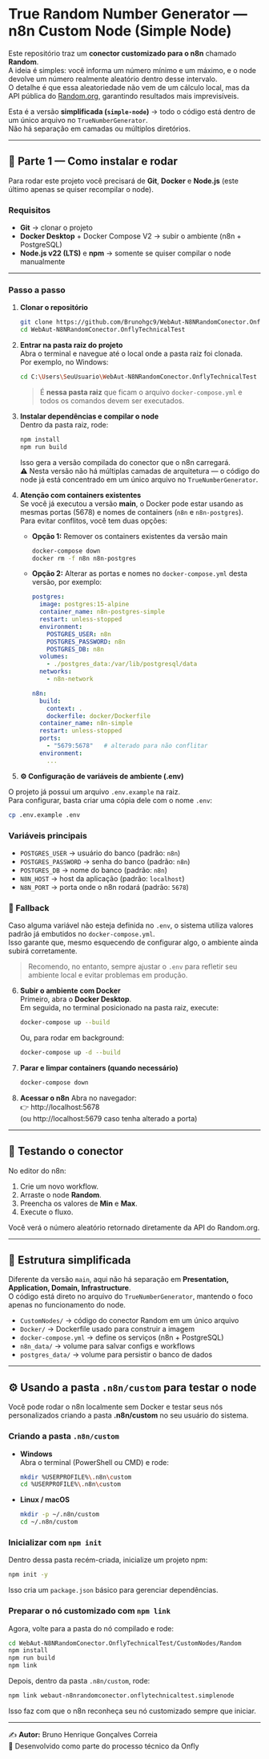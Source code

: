 # True Random Number Generator — n8n Custom Node (Simple Node)

Este repositório traz um **conector customizado para o n8n** chamado **Random**.  
A ideia é simples: você informa um número mínimo e um máximo, e o node devolve um número realmente aleatório dentro desse intervalo.  
O detalhe é que essa aleatoriedade não vem de um cálculo local, mas da API pública do [Random.org](https://www.random.org), garantindo resultados mais imprevisíveis.  

Esta é a versão **simplificada (`simple-node`)** → todo o código está dentro de um único arquivo no `TrueNumberGenerator`.  
Não há separação em camadas ou múltiplos diretórios.  

---

## 🚀 Parte 1 — Como instalar e rodar

Para rodar este projeto você precisará de **Git**, **Docker** e **Node.js** (este último apenas se quiser recompilar o node).  

### Requisitos
- **Git** → clonar o projeto  
- **Docker Desktop** + Docker Compose V2 → subir o ambiente (n8n + PostgreSQL)  
- **Node.js v22 (LTS)** e **npm** → somente se quiser compilar o node manualmente  

---

### Passo a passo

1. **Clonar o repositório**
   ```bash
   git clone https://github.com/Brunohgc9/WebAut-N8NRandomConector.OnflyTechnicalTest.git
   cd WebAut-N8NRandomConector.OnflyTechnicalTest
   ```

2. **Entrar na pasta raiz do projeto**  
   Abra o terminal e navegue até o local onde a pasta raiz foi clonada.  
   Por exemplo, no Windows:
   ```bash
   cd C:\Users\SeuUsuario\WebAut-N8NRandomConector.OnflyTechnicalTest
   ```

   > É **nessa pasta raiz** que ficam o arquivo `docker-compose.yml` e todos os comandos devem ser executados.

3. **Instalar dependências e compilar o node**  
   Dentro da pasta raiz, rode:
   ```bash
   npm install
   npm run build
   ```
   Isso gera a versão compilada do conector que o n8n carregará.  
   ⚠️ Nesta versão não há múltiplas camadas de arquitetura — o código do node já está concentrado em um único arquivo no `TrueNumberGenerator`.

4. **Atenção com containers existentes**  
   Se você já executou a versão **main**, o Docker pode estar usando as mesmas portas (5678) e nomes de containers (`n8n` e `n8n-postgres`).  
   Para evitar conflitos, você tem duas opções:

   - **Opção 1:** Remover os containers existentes da versão main  
     ```bash
     docker-compose down
     docker rm -f n8n n8n-postgres
     ```

   - **Opção 2:** Alterar as portas e nomes no `docker-compose.yml` desta versão, por exemplo:  
     ```yaml
     postgres:
       image: postgres:15-alpine
       container_name: n8n-postgres-simple
       restart: unless-stopped
       environment:
         POSTGRES_USER: n8n
         POSTGRES_PASSWORD: n8n
         POSTGRES_DB: n8n
       volumes:
         - ./postgres_data:/var/lib/postgresql/data
       networks:
         - n8n-network

     n8n:
       build:
         context: .
         dockerfile: docker/Dockerfile
       container_name: n8n-simple
       restart: unless-stopped
       ports:
         - "5679:5678"   # alterado para não conflitar
       environment:
         ...
     ```

5. **⚙️ Configuração de variáveis de ambiente (.env)**

O projeto já possui um arquivo `.env.example` na raiz.  
Para configurar, basta criar uma cópia dele com o nome `.env`:

```bash
cp .env.example .env
```

### Variáveis principais

- `POSTGRES_USER` → usuário do banco (padrão: `n8n`)
- `POSTGRES_PASSWORD` → senha do banco (padrão: `n8n`)
- `POSTGRES_DB` → nome do banco (padrão: `n8n`)
- `N8N_HOST` → host da aplicação (padrão: `localhost`)
- `N8N_PORT` → porta onde o n8n rodará (padrão: `5678`)

### 🔄 Fallback
Caso alguma variável não esteja definida no `.env`, o sistema utiliza valores padrão já embutidos no `docker-compose.yml`.  
Isso garante que, mesmo esquecendo de configurar algo, o ambiente ainda subirá corretamente.

> Recomendo, no entanto, sempre ajustar o `.env` para refletir seu ambiente local e evitar problemas em produção.

6. **Subir o ambiente com Docker**  
   Primeiro, abra o **Docker Desktop**.  
   Em seguida, no terminal posicionado na pasta raiz, execute:
   ```bash
   docker-compose up --build
   ```
   Ou, para rodar em background:
   ```bash
   docker-compose up -d --build
   ```

7. **Parar e limpar containers (quando necessário)**
   ```bash
   docker-compose down
   ```

8. **Acessar o n8n**
   Abra no navegador:  
   👉 http://localhost:5678  
   (ou http://localhost:5679 caso tenha alterado a porta)

---

## 🔎 Testando o conector

No editor do n8n:
1. Crie um novo workflow.  
2. Arraste o node **Random**.  
3. Preencha os valores de **Min** e **Max**.  
4. Execute o fluxo.  

Você verá o número aleatório retornado diretamente da API do Random.org.

---

## 🧩 Estrutura simplificada

Diferente da versão `main`, aqui não há separação em **Presentation, Application, Domain, Infrastructure**.  
O código está direto no arquivo do `TrueNumberGenerator`, mantendo o foco apenas no funcionamento do node.  

- `CustomNodes/` → código do conector Random em um único arquivo  
- `Docker/` → Dockerfile usado para construir a imagem  
- `docker-compose.yml` → define os serviços (n8n + PostgreSQL)  
- `n8n_data/` → volume para salvar configs e workflows  
- `postgres_data/` → volume para persistir o banco de dados  

---

## ⚙️ Usando a pasta `.n8n/custom` para testar o node

Você pode rodar o n8n localmente sem Docker e testar seus nós personalizados criando a pasta **.n8n/custom** no seu usuário do sistema.  

### Criando a pasta `.n8n/custom`

- **Windows**  
  Abra o terminal (PowerShell ou CMD) e rode:

  ```bash
  mkdir %USERPROFILE%\.n8n\custom
  cd %USERPROFILE%\.n8n\custom
  ```

- **Linux / macOS**  
  ```bash
  mkdir -p ~/.n8n/custom
  cd ~/.n8n/custom
  ```

### Inicializar com `npm init`

Dentro dessa pasta recém-criada, inicialize um projeto npm:

```bash
npm init -y
```

Isso cria um `package.json` básico para gerenciar dependências.

### Preparar o nó customizado com `npm link`

Agora, volte para a pasta do nó compilado e rode:

```bash
cd WebAut-N8NRandomConector.OnflyTechnicalTest/CustomNodes/Random
npm install
npm run build
npm link
```

Depois, dentro da pasta `.n8n/custom`, rode:

```bash
npm link webaut-n8nrandomconector.onflytechnicaltest.simplenode
```

Isso faz com que o n8n reconheça seu nó customizado sempre que iniciar.

---

✍️ **Autor:** Bruno Henrique Gonçalves Correia  
📌 Desenvolvido como parte do processo técnico da Onfly
